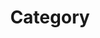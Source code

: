 ---
title: "Category"
layout: "categories"
permalink: /categories/
author_profile: true
sidebar_main: true 
---